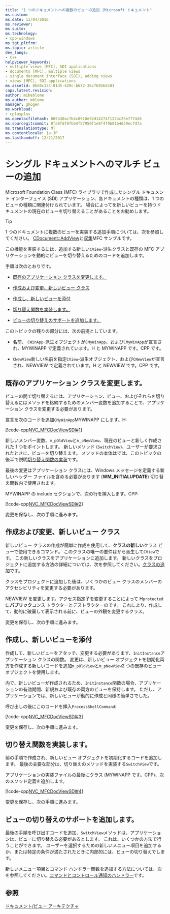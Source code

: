 ```yaml
---
title: "1 つのドキュメントへの複数のビューの追加 |Microsoft ドキュメント"
ms.custom: 
ms.date: 11/04/2016
ms.reviewer: 
ms.suite: 
ms.technology:
- cpp-windows
ms.tgt_pltfrm: 
ms.topic: article
dev_langs:
- C++
helpviewer_keywords:
- multiple views [MFC], SDI applications
- documents [MFC], multiple views
- single document interface (SDI), adding views
- views [MFC], SDI applications
ms.assetid: 86d0c134-01d5-429c-b672-36cfb956dc01
caps.latest.revision: 
author: mikeblome
ms.author: mblome
manager: ghogen
ms.workload:
- cplusplus
ms.openlocfilehash: 865b30ac7b4c8910e92d14274f1224c25e7f74d8
ms.sourcegitcommit: 8fa8fdf0fbb4f57950f1e8f4f9b81b4d39ec7d7a
ms.translationtype: MT
ms.contentlocale: ja-JP
ms.lasthandoff: 12/21/2017
---
```

# <a name="adding-multiple-views-to-a-single-document"></a>シングル ドキュメントへのマルチ ビューの追加
Microsoft Foundation Class (MFC) ライブラリで作成したシングル ドキュメント インターフェイス (SDI) アプリケーション、各ドキュメントの種類は、1 つのビューの種類に関連付けられています。 場合によってを新しいビューを持つドキュメントの現在のビューを切り替えることがあることをお勧めします。  
  
> [!TIP]
>  1 つのドキュメントに複数のビューを実装する追加手順については、次を参照してください。 [CDocument::AddView](../mfc/reference/cdocument-class.md#addview)と[収集](../visual-cpp-samples.md)MFC サンプルです。  
  
 この機能を実装するには、追加する新しい`CView`-派生クラスと既存の MFC アプリケーションを動的にビューを切り替えるためのコードを追加します。  
  
 手順は次のとおりです。  
  
-   [既存のアプリケーション クラスを変更します。](#vcconmodifyexistingapplicationa1)  
  
-   [作成および変更、新しいビュー クラス](#vcconnewviewclassa2)  
  
-   [作成し、新しいビューを添付](#vcconattachnewviewa3)  
  
-   [切り替え関数を実装します。](#vcconswitchingfunctiona4)  
  
-   [ビューの切り替えのサポートを追加します。](#vcconswitchingtheviewa5)  
  
 このトピックの残りの部分には、次の前提としています。  
  
-   名前、 `CWinApp`-派生オブジェクトが`CMyWinApp`、および`CMyWinApp`が宣言され、MYWINAPP で定義されています。H と MYWINAPP です。CPP です。  
  
-   `CNewView`新しい名前を指定`CView`-派生オブジェクト、および`CNewView`が宣言され、NEWVIEW で定義されています。H と NEWVIEW です。CPP です。  
  
##  <a name="vcconmodifyexistingapplicationa1"></a>既存のアプリケーション クラスを変更します。  
 ビューの間で切り替えるには、アプリケーション、ビュー、およびそれらを切り替えるにはメソッドを格納するためのメンバー変数を追加することで、アプリケーション クラスを変更する必要があります。  
  
 宣言を次のコードを追加`CMyWinApp`MYWINAPP にします。H:  
  
 [!code-cpp[NVC_MFCDocViewSDI#1](../mfc/codesnippet/cpp/adding-multiple-views-to-a-single-document_1.h)]  
  
 新しいメンバー変数、`m_pOldView`と`m_pNewView`、現在のビューと新しく作成された 1 つをポイントします。 新しいメソッド (`SwitchView`)、ユーザーが要求されたときに、ビューを切り替えます。 メソッドの本体はでは、このトピックの後半で説明[切り替え関数の実装](#vcconswitchingfunctiona4)です。  
  
 最後の変更はアプリケーション クラスには、Windows メッセージを定義する新しいヘッダー ファイルを含める必要があります (**WM_INITIALUPDATE**) 切り替え関数内で使用されます。  
  
 MYWINAPP の include セクションで、次の行を挿入します。CPP:  
  
 [!code-cpp[NVC_MFCDocViewSDI#2](../mfc/codesnippet/cpp/adding-multiple-views-to-a-single-document_2.cpp)]  
  
 変更を保存し、次の手順に進みます。  
  
##  <a name="vcconnewviewclassa2"></a>作成および変更、新しいビュー クラス  
 新しいビュー クラスの作成が簡単に作成を使用して、**クラスの新しい**クラス ビューで使用できるコマンド。 このクラスの唯一の要件はから派生して`CView`です。 この新しいクラスをアプリケーションに追加します。 新しいクラスをプロジェクトに追加する方法の詳細については、次を参照してください。[クラスの追加](../ide/adding-a-class-visual-cpp.md)です。  
  
 クラスをプロジェクトに追加した後は、いくつかのビュー クラスのメンバーのアクセシビリティを変更する必要があります。  
  
 NEWVIEW を変更します。アクセス指定子を変更することによって H`protected`に**パブリック**コンス トラクターとデストラクターのです。 これにより、作成して、動的に破棄して表示される前に、ビューの外観を変更するクラス。  
  
 変更を保存し、次の手順に進みます。  
  
##  <a name="vcconattachnewviewa3"></a>作成し、新しいビューを添付  
 作成して、新しいビューをアタッチ、変更する必要があります、`InitInstance`アプリケーション クラスの関数。 変更は、新しいビュー オブジェクトを初期化両方を作成する新しいコードを追加`m_pOldView`と`m_pNewView`2 つの既存のビュー オブジェクトを使用します。  
  
 内で、新しいビューが作成されるため、`InitInstance`関数の場合、アプリケーションの有効期間、新規および既存の両方のビューを保持します。 ただし、アプリケーションでは、新しいビューが動的に作成と同様の簡単さでした。  
  
 呼び出しの後にこのコードを挿入`ProcessShellCommand`:  
  
 [!code-cpp[NVC_MFCDocViewSDI#3](../mfc/codesnippet/cpp/adding-multiple-views-to-a-single-document_3.cpp)]  
  
 変更を保存し、次の手順に進みます。  
  
##  <a name="vcconswitchingfunctiona4"></a>切り替え関数を実装します。  
 前の手順で作成され、新しいビュー オブジェクトを初期化するコードを追加します。 最後の主要な部分は、切り替えのメソッドを実装する`SwitchView`です。  
  
 アプリケーションの実装ファイルの最後にクラス (MYWINAPP です。CPP)、次のメソッド定義を追加します。  
  
 [!code-cpp[NVC_MFCDocViewSDI#4](../mfc/codesnippet/cpp/adding-multiple-views-to-a-single-document_4.cpp)]  
  
 変更を保存し、次の手順に進みます。  
  
##  <a name="vcconswitchingtheviewa5"></a>ビューの切り替えのサポートを追加します。  
 最後の手順を呼び出すコードを追加、`SwitchView`メソッドは、アプリケーションは、ビューに切り替える必要があるとします。 これは、いくつかの方法で行うことができます。 ユーザーを選択するための新しいメニュー項目を追加するか、または特定の条件が満たされたときに内部的には、ビューの切り替えでします。  
  
 新しいメニュー項目とコマンド ハンドラー関数を追加する方法については、次を参照してください。[コマンドとコントロール通知のハンドラー](../mfc/handlers-for-commands-and-control-notifications.md)です。  
  
## <a name="see-also"></a>参照  
 [ドキュメント/ビュー アーキテクチャ](../mfc/document-view-architecture.md)

